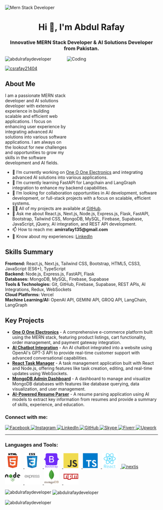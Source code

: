 ![Mern Stack Developer](https://github.com/user-attachments/assets/9e028a36-989c-47bf-8cb2-ffa32ab46ca7)

<h1 align="center">Hi 👋, I'm Abdul Rafay</h1>
<h3 align="center">Innovative MERN Stack Developer & AI Solutions Developer from Pakistan.</h3>
<img align="right" alt="Coding" width="300" height="350" src="https://github.com/user-attachments/assets/02875dbf-0bd4-4b6a-b9a6-c15020aa6b98">

<p align="left"> <img src="https://komarev.com/ghpvc/?username=abdulrafaydeveloper&label=Profile%20views&color=0e75b6&style=flat" alt="abdulrafaydeveloper" /> </p>

<p align="left"> <a href="https://twitter.com/csrafay21404" target="blank"><img src="https://img.shields.io/twitter/follow/csrafay21404?logo=twitter&style=for-the-badge" alt="csrafay21404" /></a> </p>

<h2>About Me</h2>
<p>
    I am a passionate MERN stack developer and AI solutions developer with extensive experience in building scalable and efficient web applications. I focus on enhancing user experience by integrating advanced AI solutions into various software applications. I am always on the lookout for new challenges and opportunities to grow my skills in the software development and AI fields.
</p>
  <ul>
    <li>🔭 I’m currently working on <a href="https://101electronics.pk/">One O One Electronics</a> and integrating advanced AI solutions into various applications.</li>
    <li>🌱 I’m currently learning FastAPI for Langchain and LangGraph integration to enhance my backend capabilities.</li>
    <li>🤝 I’m looking for collaboration opportunities in AI development, software development, or full-stack projects with a focus on scalable, efficient systems.</li>
    <li>👨‍💻 All of my projects are available at <a href="https://github.com/AbdulRafayDeveloper">GitHub</a>.</li>
    <li>💬 Ask me about React.js, Next.js, Node.js, Express.js, Flask, FastAPI, Bootstrap, Tailwind CSS, MongoDB, MySQL, Firebase, Supabase, JavaScript, jQuery, AI integration, and REST API development.</li>
    <li>📫 How to reach me: <strong>amirrafay135@gmail.com</strong></li>
    <li>📄 Know about my experiences: <a href="https://www.linkedin.com/in/abdulrafay-ar/">LinkedIn</a></li>
  </ul>

<h2 align="left">Skills Summary</h2>
<p align="left">
  <strong>Frontend:</strong> React.js, Next.js, Tailwind CSS, Bootstrap, HTML5, CSS3, JavaScript (ES6+), TypeScript<br>
  <strong>Backend:</strong> Node.js, Express.js, FastAPI, Flask<br>
  <strong>Databases:</strong> MongoDB, MySQL, Firebase, Supabase<br>
  <strong>Tools & Technologies:</strong> Git, GitHub, Firebase, Supabase, REST APIs, AI Integrations, Redux, WebSockets<br>
  <strong>Cloud Platforms:</strong> Vercel<br>
  <strong>Machine Learning/AI:</strong> OpenAI API, GEMINI API, GROQ API, LangChain, LangGraph<br>
</p>

<h2 align="left">Key Projects</h2>
<ul>
  <li>
    <strong><a href="https://github.com/AbdulRafayDeveloper/101electronics">One O One Electronics</a></strong> - A comprehensive e-commerce platform built using the MERN stack, featuring product listings, cart functionality, order management, and payment gateway integration.
  </li>
  <li>
    <strong><a href="https://github.com/AbdulRafayDeveloper/AI-Chatbot">AI Chatbot Integration</a></strong> - An AI chatbot integrated into a website using OpenAI's GPT-3 API to provide real-time customer support with advanced conversational capabilities.
  </li>
  <li>
    <strong><a href="https://github.com/AbdulRafayDeveloper/React-Task-Manager">React Task Manager</a></strong> - A task management application built with React and Node.js, offering features like task creation, editing, and real-time updates using WebSockets.
  </li>
  <li>
    <strong><a href="https://github.com/AbdulRafayDeveloper/MongoDB-Admin-Dashboard">MongoDB Admin Dashboard</a></strong> - A dashboard to manage and visualize MongoDB databases with features like database querying, data visualization, and user management.
  </li>
  <li>
    <strong><a href="https://github.com/AbdulRafayDeveloper/AI-Powered-Resume-Parser">AI-Powered Resume Parser</a></strong> - A resume parsing application using AI models to extract key information from resumes and provide a summary of skills, experience, and education.
  </li>
</ul>

<h3 align="left">Connect with me:</h3>
<p align="left">
  <a href="https://www.facebook.com/profile.php?id=100011401648802" target="blank">
    <img src="https://img.shields.io/badge/Facebook-3b5998?style=for-the-badge&logo=facebook" alt="Facebook" height="30" width="100" />
  </a>
  <a href="https://www.instagram.com/abdul_rafay_aj/" target="blank">
    <img src="https://img.shields.io/badge/Instagram-E4405F?style=for-the-badge&logo=instagram" alt="Instagram" height="30" width="100" />
  </a>
  <a href="https://www.linkedin.com/in/abdulrafay-ar/" target="blank">
    <img src="https://img.shields.io/badge/LinkedIn-0077b5?style=for-the-badge&logo=linkedin" alt="LinkedIn" height="30" width="100" />
  </a>
  <a href="https://github.com/AbdulRafayDeveloper" target="blank">
    <img src="https://img.shields.io/badge/GitHub-333333?style=for-the-badge&logo=github" alt="GitHub" height="30" width="100" />
  </a>
  <a href="skype:live:.cid.1234567890abcdef?chat" target="blank">
    <img src="https://img.shields.io/badge/Skype-00aff0?style=for-the-badge&logo=skype" alt="Skype" height="30" width="100" />
  </a>
  <a href="https://www.fiverr.com/abdulrafay1197?up_rollout=true" target="blank">
    <img src="https://img.shields.io/badge/Fiverr-0084ff?style=for-the-badge&logo=fiverr" alt="Fiverr" height="30" width="100" />
  </a>
  <a href="https://www.upwork.com/freelancers/~01e4165f29ff9822be" target="blank">
    <img src="https://img.shields.io/badge/Upwork-6fbc2e?style=for-the-badge&logo=upwork" alt="Upwork" height="30" width="100" />
  </a>
</p>

---

<h3 align="left">Languages and Tools:</h3>
<p align="left">
  <a href="https://www.w3.org/html/" target="_blank" rel="noreferrer">
    <img src="https://raw.githubusercontent.com/devicons/devicon/master/icons/html5/html5-original-wordmark.svg" alt="html5" width="50" height="50" style="margin-right: 10px;"/>
  </a>
  <a href="https://www.w3schools.com/css/" target="_blank" rel="noreferrer">
    <img src="https://raw.githubusercontent.com/devicons/devicon/master/icons/css3/css3-original-wordmark.svg" alt="css3" width="50" height="50" style="margin-right: 10px;"/>
  </a>
  <a href="https://getbootstrap.com" target="_blank" rel="noreferrer">
    <img src="https://raw.githubusercontent.com/devicons/devicon/master/icons/bootstrap/bootstrap-plain-wordmark.svg" alt="bootstrap" width="50" height="50" style="margin-right: 10px;"/>
  </a>
  <a href="https://developer.mozilla.org/en-US/docs/Web/JavaScript" target="_blank" rel="noreferrer">
    <img src="https://raw.githubusercontent.com/devicons/devicon/master/icons/javascript/javascript-original.svg" alt="javascript" width="50" height="50" style="margin-right: 10px;"/>
  </a>
  <a href="https://www.typescriptlang.org/" target="_blank" rel="noreferrer">
    <img src="https://raw.githubusercontent.com/devicons/devicon/master/icons/typescript/typescript-original.svg" alt="typescript" width="50" height="50" style="margin-right: 10px;"/>
  </a>
  <a href="https://reactjs.org/" target="_blank" rel="noreferrer">
    <img src="https://raw.githubusercontent.com/devicons/devicon/master/icons/react/react-original-wordmark.svg" alt="react" width="50" height="50" style="margin-right: 10px;"/>
  </a>
  <a href="https://nextjs.org/" target="_blank" rel="noreferrer">
    <img src="https://cdn.worldvectorlogo.com/logos/nextjs-2.svg" alt="nextjs" width="50" height="50" style="margin-right: 10px;"/>
  </a>
  <a href="https://nodejs.org" target="_blank" rel="noreferrer">
    <img src="https://raw.githubusercontent.com/devicons/devicon/master/icons/nodejs/nodejs-original-wordmark.svg" alt="nodejs" width="50" height="50" style="margin-right: 10px;"/>
  </a>
  <a href="https://expressjs.com/" target="_blank" rel="noreferrer">
    <img src="https://raw.githubusercontent.com/devicons/devicon/master/icons/express/express-original-wordmark.svg" alt="express" width="50" height="50" style="margin-right: 10px;"/>
  </a>
  <a href="https://www.mongodb.com/" target="_blank" rel="noreferrer">
    <img src="https://raw.githubusercontent.com/devicons/devicon/master/icons/mongodb/mongodb-original-wordmark.svg" alt="mongodb" width="50" height="50" style="margin-right: 10px;"/>
  </a>
  <a href="https://www.npmjs.com/" target="_blank" rel="noreferrer">
    <img src="https://raw.githubusercontent.com/devicons/devicon/master/icons/npm/npm-original-wordmark.svg" alt="npm" width="50" height="50" style="margin-right: 10px;"/>
  </a>
</p>

<p><img align="left" src="https://github-readme-stats.vercel.app/api/top-langs?username=abdulrafaydeveloper&show_icons=true&locale=en&layout=compact" alt="abdulrafaydeveloper" /></p>

<p>&nbsp;<img align="center" src="https://github-readme-stats.vercel.app/api?username=abdulrafaydeveloper&show_icons=true&locale=en" alt="abdulrafaydeveloper" /></p>

<p><img align="center" src="https://github-readme-streak-stats.herokuapp.com/?user=abdulrafaydeveloper&" alt="abdulrafaydeveloper" /></p>

